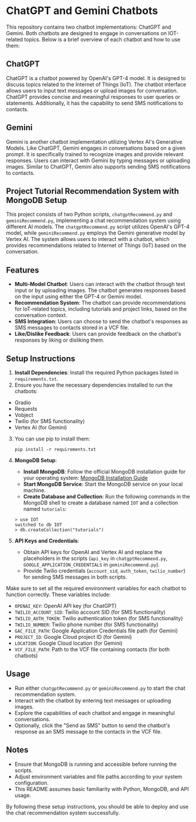 # ChatGPT and Gemini Chatbots

This repository contains two chatbot implementations: ChatGPT and Gemini. Both chatbots are designed to engage in conversations on IOT-related topics. Below is a brief overview of each chatbot and how to use them:

## ChatGPT
ChatGPT is a chatbot powered by OpenAI's GPT-4 model. It is designed to discuss topics related to the Internet of Things (IoT). The chatbot interface allows users to input text messages or upload images for conversation. ChatGPT provides concise and meaningful responses to user queries or statements. Additionally, it has the capability to send SMS notifications to contacts.

## Gemini
Gemini is another chatbot implementation utilizing Vertex AI's Generative Models. Like ChatGPT, Gemini engages in conversations based on a given prompt. It is specifically trained to recognize images and provide relevant responses. Users can interact with Gemini by typing messages or uploading images. Similar to ChatGPT, Gemini also supports sending SMS notifications to contacts.

## Project Tutorial Recommendation System with MongoDB Setup

This project consists of two Python scripts, `chatgptRecommend.py` and `geminiRecommend.py`, implementing a chat recommendation system using different AI models. The `chatgptRecommend.py` script utilizes OpenAI's GPT-4 model, while `geminiRecommend.py` employs the Gemini generative model by Vertex AI. The system allows users to interact with a chatbot, which provides recommendations related to Internet of Things (IoT) based on the conversation.

## Features

- **Multi-Model Chatbot**: Users can interact with the chatbot through text input or by uploading images. The chatbot generates responses based on the input using either the GPT-4 or Gemini model.
- **Recommendation System**: The chatbot can provide recommendations for IoT-related topics, including tutorials and project links, based on the conversation context.
- **SMS Integration**: Users can choose to send the chatbot's responses as SMS messages to contacts stored in a VCF file.
- **Like/Dislike Feedback**: Users can provide feedback on the chatbot's responses by liking or disliking them.

## Setup Instructions

1. **Install Dependencies**: Install the required Python packages listed in `requirements.txt`.
2. Ensure you have the necessary dependencies installed to run the chatbots:
- Gradio
- Requests
- Vobject
- Twilio (for SMS functionality)
- Vertex AI (for Gemini)
3. You can use pip to install them:

    ```
    pip install -r requirements.txt
    ```

4. **MongoDB Setup**:
   
   - **Install MongoDB**: Follow the official MongoDB installation guide for your operating system: [MongoDB Installation Guide](https://docs.mongodb.com/manual/installation/)
   - **Start MongoDB Service**: Start the MongoDB service on your local machine.
   - **Create Database and Collection**: Run the following commands in the MongoDB shell to create a database named `IOT` and a collection named `tutorials`:

    ```shell
    > use IOT
    switched to db IOT
    > db.createCollection("tutorials")
    ```

5. **API Keys and Credentials**:
   
   - Obtain API keys for OpenAI and Vertex AI and replace the placeholders in the scripts (`api_key` in `chatgptRecommend.py`, `GOOGLE_APPLICATION_CREDENTIALS` in `geminiRecommend.py`).
   - Provide Twilio credentials (`account_sid`, `auth_token`, `twilio_number`) for sending SMS messages in both scripts.

Make sure to set all the required environment variables for each chatbot to function correctly. These variables include:
- `OPENAI_KEY`: OpenAI API key (for ChatGPT)
- `TWILIO_ACCOUNT_SID`: Twilio account SID (for SMS functionality)
- `TWILIO_AUTH_TOKEN`: Twilio authentication token (for SMS functionality)
- `TWILIO_NUMBER`: Twilio phone number (for SMS functionality)
- `GAC_FILE_PATH`: Google Application Credentials file path (for Gemini)
- `PROJECT_ID`: Google Cloud project ID (for Gemini)
- `LOCATION`: Google Cloud location (for Gemini)
- `VCF_FILE_PATH`: Path to the VCF file containing contacts (for both chatbots)

## Usage

- Run either `chatgptRecommend.py` or `geminiRecommend.py` to start the chat recommendation system.
- Interact with the chatbot by entering text messages or uploading images.
- Explore the capabilities of each chatbot and engage in meaningful conversations.
- Optionally, click the "Send as SMS" button to send the chatbot's response as an SMS message to the contacts in the VCF file.

## Notes

- Ensure that MongoDB is running and accessible before running the scripts.
- Adjust environment variables and file paths according to your system configuration.
- This README assumes basic familiarity with Python, MongoDB, and API usage.

By following these setup instructions, you should be able to deploy and use the chat recommendation system successfully.

